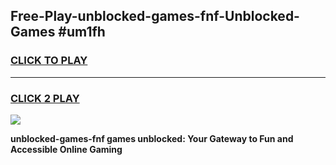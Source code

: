 
## Free-Play-unblocked-games-fnf-Unblocked-Games #um1fh
<h3>
<a href="https://news.freeplayer.one?title=unblocked-games-fnf&ref=8M">CLICK TO PLAY</a></h3>
<hr>

<h3>
<a href="https://news.freeplayer.one?title=unblocked-games-fnf&ref=8M">CLICK 2 PLAY</a>
  
</h3>

<a href="https://news.freeplayer.one?title=unblocked-games-fnf&ref=8M"><img src="https://clearcache.store/games.png"></a>


**unblocked-games-fnf games unblocked: Your Gateway to Fun and Accessible Online Gaming**
